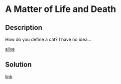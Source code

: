 # A Matter of Life and Death

## Description

How do you define a cat? I have no idea...

[alive](materials/alive)

## Solution

[link](solution/README.md)

